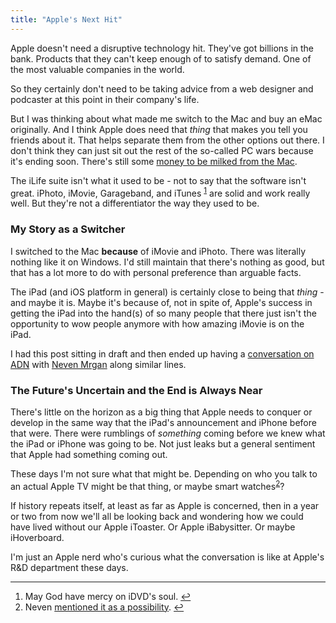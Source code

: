 ```yaml
---
title: "Apple's Next Hit"
---
```

<p>Apple doesn't need a disruptive technology hit. They've got billions in the bank. Products that they can't keep enough of to satisfy demand. One of the most valuable companies in the world.</p>
<p>So they certainly don't need to be taking advice from a web designer and podcaster at this point in their company's life.</p>
<p>But I was thinking about what made me switch to the Mac and buy an eMac originally. And I think Apple does need that <em>thing</em> that makes you tell you friends about it. That helps separate them from the other options out there. I don't think they can just sit out the rest of the so-called PC wars because it's ending soon. There's still some <a href="http://en.wikiquote.org/wiki/Steve_Jobs">money to be milked from the Mac</a>.</p>
<p>The iLife suite isn't what it used to be - not to say that the software isn't great. iPhoto, iMovie, Garageband, and iTunes <sup id="fnref-21155:1"><a href="#fn-21155:1" rel="footnote">1</a></sup> are solid and work really well. But they're not a differentiator the way they used to be.</p>
<h3>My Story as a Switcher</h3>
<p>I switched to the Mac <strong>because</strong> of iMovie and iPhoto. There was literally nothing like it on Windows. I'd still maintain that there's nothing as good, but that has a lot more to do with personal preference than arguable facts.</p>
<p>The iPad (and iOS platform in general) is certainly close to being that <em>thing</em> - and maybe it is. Maybe it's because of, not in spite of, Apple's success in getting the iPad into the hand(s) of so many people that there just isn't the opportunity to wow people anymore with how amazing iMovie is on the iPad.</p>
<p>I had this post sitting in draft and then ended up having a <a href="https://alpha.app.net/mrgan/post/2702263">conversation on ADN</a> with <a href="http://mrgan.tumblr.com">Neven Mrgan</a> along similar lines.</p>
<h3>The Future's Uncertain and the End is Always Near</h3>
<p>There's little on the horizon as a big thing that Apple needs to conquer or develop in the same way that the iPad's announcement and iPhone before that were. There were rumblings of <em>something</em> coming before we knew what the iPad or iPhone was going to be. Not just leaks but a general sentiment that Apple had something coming out.</p>
<p>These days I'm not sure what that might be. Depending on who you talk to an actual Apple TV might be that thing, or maybe smart watches<sup id="fnref-21155:2"><a href="#fn-21155:2" rel="footnote">2</a></sup>?</p>
<p>If history repeats itself, at least as far as Apple is concerned, then in a year or two from now we'll all be looking back and wondering how we could have lived without our Apple iToaster. Or Apple iBabysitter. Or maybe iHoverboard.</p>
<p>I'm just an Apple nerd who's curious what the conversation is like at Apple's R&amp;D department these days.</p>
<div class="footnotes">
<hr />
<ol>
<li id="fn-21155:1">
May God have mercy on iDVD's soul.&#160;<a href="#fnref-21155:1" rev="footnote">&#8617;</a>
</li>
<li id="fn-21155:2">
Neven <a href="https://alpha.app.net/mrgan/post/2702127">mentioned it as a possibility</a>.&#160;<a href="#fnref-21155:2" rev="footnote">&#8617;</a>
</li>
</ol>
</div>
